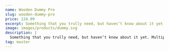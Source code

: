 ```yaml
---
name: Wooden Dummy Pro
slug: wooden-dummy-pro
price: 124.99
excerpt: Something that you trully need, but haven’t know about it yet
image: images/products/dummy.svg
description: |
  Something that you trully need, but haven’t know about it yet. Multiple winner of Community Awarads.
tag: master
---
```

